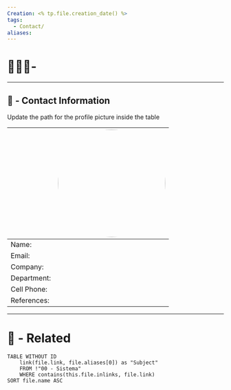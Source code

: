 ```yaml
---
Creation: <% tp.file.creation_date() %>
tags:
  - Contact/
aliases:
---
```

# 👨🏻‍💻- 
----
## 📑 - Contact Information
Update the path for the profile picture inside the table

|             | <img src="../300 - Anexos/" style="width: 250px; height: 250px; border-radius: 80%;" /><br> |
| ----------- | ------------------------------------------------------------------------------------------- |
| Name:       |                                                                                             |
| Email:      |                                                                                             |
| Company:    |                                                                                             |
| Department: |                                                                                             |
| Cell Phone: |                                                                                             |
| References: |                                                                                             |

----
# 🔗 - Related
```dataview
TABLE WITHOUT ID
	link(file.link, file.aliases[0]) as "Subject"
	FROM !"00 - Sistema"
	WHERE contains(this.file.inlinks, file.link)
SORT file.name ASC
```
